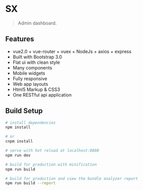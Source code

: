 # SX

> Admin dashboard.

## Features

* vue2.0 + vue-router + vuex + NodeJs + axios + express
* Built with Bootstrap 3.0
* Flat ui with clean style
* Many components
* Mobile widgets
* Fully responsive
* Web app layouts
* Html5 Markup & CSS3
* One RESTful api application

## Build Setup

```bash
# install dependencies
npm install

# or 
cnpm install

# serve with hot reload at localhost:8888
npm run dev

# build for production with minification
npm run build

# build for production and view the bundle analyzer report
npm run build --report
```
